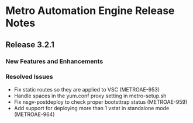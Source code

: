 # Metro Automation Engine Release Notes
## Release 3.2.1
### New Features and Enhancements
### Resolved Issues
* Fix static routes so they are applied to VSC (METROAE-953)
* Handle spaces in the yum.conf proxy setting in metro-setup.sh
* Fix nsgv-postdeploy to check proper bootsttrap status (METROAE-959)
* Add support for deploying more than 1 vstat in standalone mode (METROAE-964)
